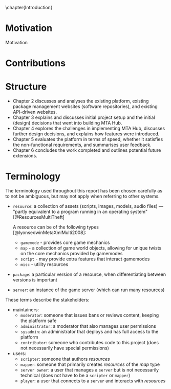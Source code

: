 \chapter{Introduction}

<!--
It should be 30 to 60 pages long, and preferably no shorter than 20 pages.
Appendices are in addition to this and you should place detail here which may be too much
or not strictly necessary when reading the relevant section.
-->

# Motivation

Motivation

# Contributions

# Structure

- Chapter 2 discusses and analyses the existing platform, existing package management websites (software repositories), and existing API-driven websites.
- Chapter 3 explains and discusses initial project setup and the initial (design) decisions that went into building MTA Hub.
- Chapter 4 explores the challenges in implementing MTA Hub, discusses further design decisions, and explains how features were introduced.
- Chapter 5 evaluates the platform in terms of speed, whether it satisfies the non-functional requirements, and summarises user feedback.
- Chapter 6 concludes the work completed and outlines potential future extensions.

# Terminology

The terminology used throughout this report has been chosen carefully as to not be ambiguous, but may not apply when referring to other systems.

- `resource`: a collection of assets (scripts, images, models, audio files) — "partly equivalent to a program running in an operating system" [@ResourcesMultiTheft]

    A resource can be of the following types [@lyonsedwinMetaXmlMulti2008]:

    - `gamemode` - provides core game mechanics
    - `map` - a collection of game world objects, allowing for unique twists on the core mechanics provided by gamemodes
    - `script` - may provide extra features that interact gamemodes
    - `misc` - utility resources
- `package`: a particular version of a resource, when differentiating between versions is important
- `server`: an instance of the game server (which can run many resources)

These terms describe the stakeholders:

- maintainers:
    - `moderator`: someone that issues bans or reviews content, keeping the platform safe
    - `administrator`: a moderator that also manages user permissions
    - `sysadmin`: an administrator that deploys and has full access to the platform
    - `contributor`: someone who contributes code to this project (does not necessarily have special permissions)
- users:
    - `scripter`: someone that authors _resources_
    - `mapper`: someone that primarily creates _resources_ of the _map_ type
    - `server owner`: a user that manages a `server` but is not necessarily technical (does not have to be a `scripter` or `mapper`)
    - `player`: a user that connects to a `server` and interacts with _resources_
